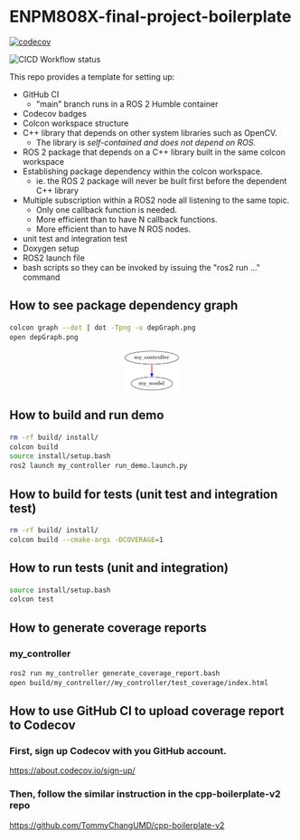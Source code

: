 # ENPM808X-final-project-boilerplate

[![codecov](https://codecov.io/gh/TommyChangUMD/ENPM808X-final-project-boilerplate/branch/main/graph/badge.svg?token=KRAHD3BZP7)](https://codecov.io/gh/TommyChangUMD/ENPM808X-final-project-boilerplate)

![CICD Workflow status](https://github.com/TommyChangUMD/ENPM808X-final-project-boilerplate/actions/workflows/run-unit-test-and-upload-codecov.yml/badge.svg)

This repo provides a template for setting up:

  - GitHub CI
    - "main" branch runs in a ROS 2 Humble container
  - Codecov badges
  - Colcon workspace structure
  - C++ library that depends on other system libraries such as OpenCV.
    - The library is *self-contained and does not depend on ROS.*
  - ROS 2 package that depends on a C++ library built in the same colcon workspace
  - Establishing package dependency within the colcon workspace.
    - ie. the ROS 2 package will never be built first before the dependent C++ library
  - Multiple subscription within a ROS2 node all listening to the same topic.
    - Only one callback function is needed.
    - More efficient than to have N callback functions.
    - More efficient than to have N ROS nodes.
  - unit test and integration test
  - Doxygen setup
  - ROS2 launch file
  - bash scripts so they can be invoked by issuing the "ros2 run ..." command
  
## How to see package dependency graph

``` bash
colcon graph --dot | dot -Tpng -o depGraph.png
open depGraph.png
```
[<img src=screenshots/depGraph.png
    width="20%" 
    style="display: block; margin: 0 auto"
    />](screenshots/depGraph.png)



## How to build and run demo

```bash
rm -rf build/ install/
colcon build 
source install/setup.bash
ros2 launch my_controller run_demo.launch.py
```

## How to build for tests (unit test and integration test)

```bash
rm -rf build/ install/
colcon build --cmake-args -DCOVERAGE=1 
```

## How to run tests (unit and integration)

```bash
source install/setup.bash
colcon test
```

## How to generate coverage reports
### my_controller

``` bash
ros2 run my_controller generate_coverage_report.bash
open build/my_controller//my_controller/test_coverage/index.html

```

## How to use GitHub CI to upload coverage report to Codecov

### First, sign up Codecov with you GitHub account.

  https://about.codecov.io/sign-up/

### Then, follow the similar instruction in the cpp-boilerplate-v2 repo

  https://github.com/TommyChangUMD/cpp-boilerplate-v2

